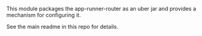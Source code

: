 This module packages the app-runner-router as an uber jar
and provides a mechanism for configuring it.

See the main readme in this repo for details.